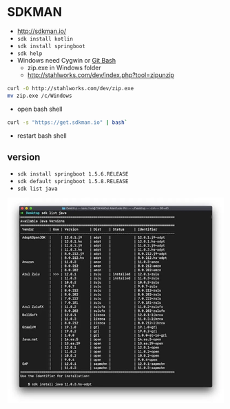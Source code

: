 # SDKMAN
* http://sdkman.io/
* `sdk install kotlin`
* `sdk install springboot`
* `sdk help`
* Windows need Cygwin or [Git Bash](https://git-scm.com)
  * zip.exe in Windows folder
  * http://stahlworks.com/dev/index.php?tool=zipunzip
```sh
curl -O http://stahlworks.com/dev/zip.exe
mv zip.exe /c/Windows
```
* open bash shell
```sh
curl -s "https://get.sdkman.io" | bash`
```
* restart bash shell


## version
* `sdk install springboot 1.5.6.RELEASE`
* `sdk default springboot 1.5.8.RELEASE`
* `sdk list java`
<img src="images/sdkman.webp" alt="sdkman" />
